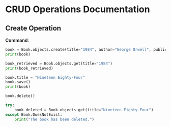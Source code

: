 # CRUD Operations Documentation

## Create Operation
**Command**:
```python
book = Book.objects.create(title="1984", author="George Orwell", publication_year=1949)
print(book)

book_retrieved = Book.objects.get(title="1984")
print(book_retrieved)

book.title = "Nineteen Eighty-Four"
book.save()
print(book)

book.delete()

try:
    book_deleted = Book.objects.get(title="Nineteen Eighty-Four")
except Book.DoesNotExist:
    print("The book has been deleted.")



